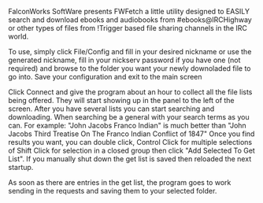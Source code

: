 FalconWorks SoftWare presents FWFetch a little utility designed to EASILY search and download ebooks and audiobooks
from #ebooks@IRCHighway or other types of files from !Trigger based file sharing channels in the IRC world.

To use, simply click File/Config and fill in your desired nickname or use the generated nickname, fill in your nickserv password 
if you have one (not required) and browse to the folder you want your newly downoladed file to go into. Save your configuration and exit to the 
main screen

Click Connect and give the program about an hour to collect all the file lists being offered.  They will start showing up in the panel to the
left of the screen.  After you have several lists you can start searching and downloading. When searching be a general with your search terms 
as you can. For example: "John Jacobs Franco Indian" is much better than "John Jacobs Third Treatise On The Franco Indian Conflict of 1847"
Once you find results you want, you can double click, Control Click for multiple selections of Shift Click for selection in a closed group
then click "Add Selected To Get List".  If you manually shut down the get list is saved then reloaded the next startup. 

As soon as there are entries in the get list, the program goes to work sending in the requests and saving them to your selected folder. 

